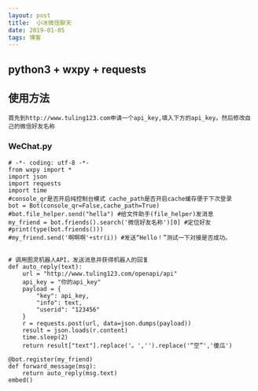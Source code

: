 ```yaml
---
layout: post
title:  小冰微信聊天
date: 2019-01-05 
tags: 博客 
---
```



## python3 + wxpy + requests

## 使用方法 
	首先到http://www.tuling123.com申请一个api_key,填入下方的api_key。然后修改自己的微信好友名称

### WeChat.py

	# -*- coding: utf-8 -*-
	from wxpy import *
	import json
	import requests
	import time
	#console_qr是否开启纯控制台模式 cache_path是否开启cache缓存便于下次登录
	bot = Bot(console_qr=False,cache_path=True)
	#bot.file_helper.send("hella") #给文件助手(file_helper)发消息
	my_friend = bot.friends().search('微信好友名称')[0] #定位好友
	#print(type(bot.friends()))
	#my_friend.send('啊啊啊'+str(i)) #发送“Hello！”测试一下对接是否成功。
	
	
	# 调用图灵机器人API，发送消息并获得机器人的回复
	def auto_reply(text):
	    url = "http://www.tuling123.com/openapi/api"
	    api_key = "你的api_key"
	    payload = {
	        "key": api_key,
	        "info": text,
	        "userid": "123456"
	    }
	    r = requests.post(url, data=json.dumps(payload))
	    result = json.loads(r.content)
	    time.sleep(2)
	    return result["text"].replace('。','').replace('“空”','傻瓜')
	
	@bot.register(my_friend)
	def forward_message(msg):
	    return auto_reply(msg.text)
	embed()
